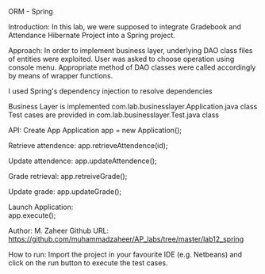ORM - Spring

Introduction:
In this lab, we were supposed to integrate Gradebook and Attendance Hibernate Project into a Spring project.


Approach:
In order to implement business layer, underlying DAO class files of entities were exploited.
User was asked to choose operation using console menu. Appropriate method of DAO classes were called accordingly
by means of wrapper functions.

I used Spring's dependency injection to resolve dependencies

Business Layer is implemented com.lab.businesslayer.Application.java class
Test cases are provided in com.lab.businesslayer.Test.java class

API:
Create App
Application app = new Application();

Retrieve attendence:
app.retrieveAttendence(id);

Update attendence:
app.updateAttendence();

Grade retrieval:
app.retreiveGrade();                       

Update grade:
app.updateGrade();

Launch Application:                                                           
app.execute();


Author: M. Zaheer
Github URL: https://github.com/muhammadzaheer/AP_labs/tree/master/lab12_spring

How to run:
Import the project in your favourite IDE (e.g. Netbeans) and click on the run button to execute the test cases.
